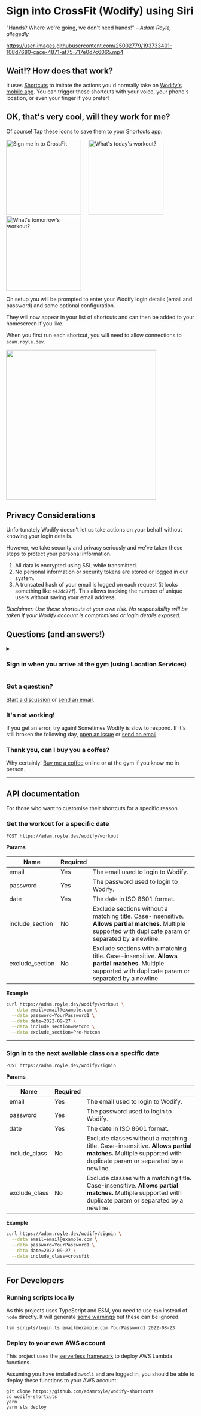 # Sign into CrossFit (Wodify) using Siri

"Hands? Where we're going, we don't need hands!" – _Adam Royle, allegedly_

https://user-images.githubusercontent.com/25002779/193733401-108d7680-cace-4871-af75-717e0d7c6065.mp4

## Wait!? How does that work?

It uses [Shortcuts](https://support.apple.com/en-au/guide/shortcuts/welcome/ios) to imitate the actions you'd normally take on [Wodify's mobile app](https://www.wodify.com/products/mobile-app). You can trigger these shortcuts with your voice, your phone's location, or even your finger if you prefer!

## OK, that's very cool, will they work for me?

Of course! Tap these icons to save them to your Shortcuts app.

<p>
<a href="https://www.icloud.com/shortcuts/9f134312530442e484b3534259c3a219"><img src="https://user-images.githubusercontent.com/25002779/194006190-03cd4606-6a92-486a-87e0-60798a13ad61.png" width="200" alt="Sign me in to CrossFit" /></a>
&nbsp;&nbsp;&nbsp;
<a href="https://www.icloud.com/shortcuts/06a278db0bcc40bf930ea9449c660d30"><img src="https://user-images.githubusercontent.com/25002779/194006197-9d2a3b18-4658-4998-b6ea-99799d513750.png" width="200" alt="What's today's workout?" /></a>
&nbsp;&nbsp;&nbsp;
  <a href="https://www.icloud.com/shortcuts/939bd28350a44760b1f70dbcaff4b5b9"><img src="https://user-images.githubusercontent.com/25002779/194006203-8642e8ce-5902-4f1c-808d-e290c4490b04.png" width="200" alt="What's tomorrow's workout?" /></a>
</p>

On setup you will be prompted to enter your Wodify login details (email and password) and some optional configuration.

They will now appear in your list of shortcuts and can then be added to your homescreen if you like.

When you first run each shortcut, you will need to allow connections to `adam.royle.dev`.

<img src="https://user-images.githubusercontent.com/25002779/194011680-48b2132b-c4c8-493a-8888-bb823ff19817.png" width="400" />

## Privacy Considerations

Unfortunately Wodify doesn't let us take actions on your behalf without knowing your login details.

However, we take security and privacy seriously and we've taken these steps to protect your personal information.

1. All data is encrypted using SSL while transmitted.
2. No personal information or security tokens are stored or logged in our system.
3. A truncated hash of your email is logged on each request (it looks something like `e42dc77f`). This allows tracking the number of unique users without saving your email address.

_Disclaimer: Use these shortcuts at your own risk. No responsibility will be taken if your Wodify account is compromised or login details exposed._

## Questions (and answers!)

<details><summary>

### Sign in when you arrive at the gym (using Location Services)</summary>

You can create a personal automation that will sign you into the next class when you arrive at the gym. A story in pictures!

<img src="https://user-images.githubusercontent.com/25002779/193749886-8b25137c-569f-4c7f-a953-5c7a03a8ec7d.png" width="250" />
<img src="https://user-images.githubusercontent.com/25002779/193749891-46bad621-1593-4d23-9b93-cc6e4686c20f.png" width="250" />
<img src="https://user-images.githubusercontent.com/25002779/193749894-19edfb84-4fa5-4d70-ac1f-76c199e77b2a.png" width="250" />
<img src="https://user-images.githubusercontent.com/25002779/193749895-499a9bf8-adeb-4a7b-bfc4-594aec18ff73.png" width="250" />
<img src="https://user-images.githubusercontent.com/25002779/193749897-28f9b530-a649-46bf-898b-4e9c697336ac.png" width="250" />
<img src="https://user-images.githubusercontent.com/25002779/193749898-c759f62c-5227-47cb-8981-9ef073a636b5.png" width="250" />
<img src="https://user-images.githubusercontent.com/25002779/193749900-d7afd777-91d4-46be-bae5-87e9617d3071.png" width="250" />
</details>

### Got a question?

[Start a discussion](https://github.com/adamroyle/wodify-shortcuts/discussions) or [send an email](adam@royle.dev).

### It's not working!</summary>

If you get an error, try again! Sometimes Wodify is slow to respond. If it's still broken the following day, [open an issue](https://github.com/adamroyle/wodify-shortcuts/issues) or [send an email](adam@royle.dev).

### Thank you, can I buy you a coffee?

Why certainly! [Buy me a coffee](https://ko-fi.com/adamroyle) online or at the gym if you know me in person.

---

## API documentation

For those who want to customise their shortcuts for a specific reason.

### Get the workout for a specific date

```
POST https://adam.royle.dev/wodify/workout
```

**Params**

| Name            | Required |                                                                                                                                                             |
| --------------- | -------- | ----------------------------------------------------------------------------------------------------------------------------------------------------------- |
| email           | Yes      | The email used to login to Wodify.                                                                                                                          |
| password        | Yes      | The password used to login to Wodify.                                                                                                                       |
| date            | Yes      | The date in ISO 8601 format.                                                                                                                                |
| include_section | No       | Exclude sections without a matching title. Case-insensitive. **Allows partial matches.** Multiple supported with duplicate param or separated by a newline. |
| exclude_section | No       | Exclude sections with a matching title. Case-insensitive. **Allows partial matches.** Multiple supported with duplicate param or separated by a newline.    |

**Example**

```sh
curl https://adam.royle.dev/wodify/workout \
  --data email=email@example.com \
  --data password=YourPassword1 \
  --data date=2022-09-27 \
  --data include_section=Metcon \
  --data exclude_section=Pre-Metcon
```

---

### Sign in to the next available class on a specific date

```
POST https://adam.royle.dev/wodify/signin
```

**Params**

| Name          | Required |                                                                                                                                                            |
| ------------- | -------- | ---------------------------------------------------------------------------------------------------------------------------------------------------------- |
| email         | Yes      | The email used to login to Wodify.                                                                                                                         |
| password      | Yes      | The password used to login to Wodify.                                                                                                                      |
| date          | Yes      | The date in ISO 8601 format.                                                                                                                               |
| include_class | No       | Exclude classes without a matching title. Case-insensitive. **Allows partial matches.** Multiple supported with duplicate param or separated by a newline. |
| exclude_class | No       | Exclude classes with a matching title. Case-insensitive. **Allows partial matches.** Multiple supported with duplicate param or separated by a newline.    |

**Example**

```sh
curl https://adam.royle.dev/wodify/signin \
  --data email=email@example.com \
  --data password=YourPassword1 \
  --data date=2022-09-27 \
  --data include_class=crossfit
```

---

## For Developers

### Running scripts locally

As this projects uses TypeScript and ESM, you need to use `tsm` instead of `node` directly. It will generate [some warnings](https://github.com/lukeed/tsm/issues/12) but these can be ignored.

```sh
tsm scripts/login.ts email@example.com YourPassword1 2022-08-23
```

### Deploy to your own AWS account

This project uses the [serverless framework](https://www.serverless.com/framework/docs/getting-started) to deploy AWS Lambda functions.

Assuming you have installed `awscli` and are logged in, you should be able to deploy these functions to your AWS account.

```
git clone https://github.com/adamroyle/wodify-shortcuts
cd wodify-shortcuts
yarn
yarn sls deploy
```
